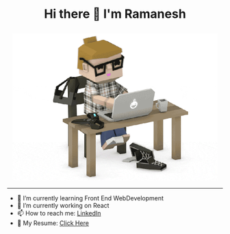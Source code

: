 <strong>
  <h1>  
    <p align="center">  
      Hi there 👋 I'm Ramanesh
    </p>
  </h1>
</strong>
<p align="center">
<img src="/programmer_gif.gif" width="480" height="344" frameBorder="0"/>
</p>
<hr>
<ul>
  <li>🌱 I’m currently learning Front End WebDevelopment</li>
  <li>🔭 I’m currently working on React</li>
  <li>📫 How to reach me: <a href="https://www.linkedin.com/in/ramanesh-p-v/">LinkedIn</a></li>
  <li>📃 My Resume: <a href="https://utfs.io/f/QyLqvzYvXKINB6WttGX8QyRpbCAjcOkHWUinFM2SJmwX4P3G">Click Here</a></li>
</ul>


<!--
**laciecoder/laciecoder** is a ✨ _special_ ✨ repository because its `README.md` (this file) appears on your GitHub profile.

Here are some ideas to get you started:

- 🔭 I’m currently working on ...
- 🌱 I’m currently learning ...
- 👯 I’m looking to collaborate on ...
- 🤔 I’m looking for help with ...
- 💬 Ask me about ...
- 📫 How to reach me: ...
- 😄 Pronouns: ...
- ⚡ Fun fact: ...
-->
